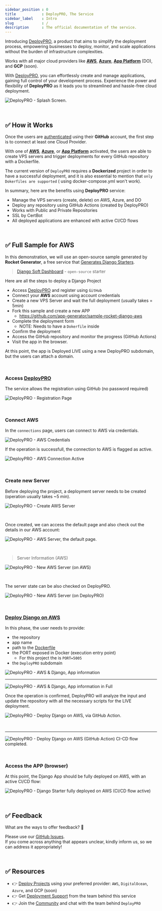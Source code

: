 ```yaml
---
sidebar_position : 0
title            : DeployPRO, The Service
sidebar_label    : Intro
slug             : /
description      : The official documentation of the service. 
---
```


<!-- GOOGLE Stuff -->
<head>
    <meta name="google-site-verification" content="VW84QZUx9lXlONq9YSMvPLpJyY0w-ZSutA89XdGT7xo" />
</head>

Introducing [DeployPRO](https://deploypro.dev/), a product that aims to simplify the deployment process, 
empowering businesses to deploy, monitor, and scale applications without the burden of infrastructure complexities. 

Works with all major cloud providers like **[AWS](aws/intro)**, **[Azure](azure/intro)**, **[App Platform](app-platform-do/intro)** (DO), and **GCP** (soon). 

With [DeployPRO](https://deploypro.dev/), you can effortlessly create and manage applications, gaining full control of your development process. 
Experience the power and flexibility of **DeployPRO** as it leads you to streamlined and hassle-free cloud deployment.

![DeployPRO - Splash Screen.](https://user-images.githubusercontent.com/51854817/263670372-9a969620-d92d-400b-81ca-bd80f3985bc5.jpg)

<br />

## ✅ How it Works 

Once the users are [authenticated](https://deploypro.dev/signin/) using their **GitHub** account, the first step is to connect at least one Cloud Provider. 

With one of **[AWS](aws/intro)**, **[Azure](azure/intro)**, or **[App Platform](app-platform-do/intro)** activated, the users are able to create VPS servers and trigger deployments for every GitHub repository with a Dockerfile. 

The current version of `DeployPRO` requires a **Dockerized** project in order to have a successful deployment, and it is also essential to mention that `only Dokerfiles are supported` ( using docker-compose.yml won't work).

In summary, here are the benefits using **DeployPRO** service:

- Manage the VPS servers (create, delete) on AWS, Azure, and DO
- Deploy any repository using GitHub Actions (created by DeployPRO)
- Works with Public and Private Repositories 
- SSL by CertBot 
- All deployed applications are enhanced with active CI/CD flows 

<br />

## ✅ Full Sample for AWS

In this demonstration, we will use an open-source sample generated by **Rocket Generator**, a free service that [Generates Django Starters](https://app-generator.dev/).

> [Django Soft Dashboard](https://github.com/app-generator/sample-rocket-django-aws) - `open-source` starter

Here are all the steps to deploy a Django Project   

- Access [DeployPRO](https://deploypro.dev/) and register using `GitHub`
- Connect your **AWS** account using account credentials 
- Create a new VPS Server and wait the full deployment (usually takes = 5min)
- Fork this sample and create a new APP
  - https://github.com/app-generator/sample-rocket-django-aws
- Complete the deployment form
  - NOTE: Needs to have a `Dokerfile` inside
- Confirm the deployment 
- Access the GitHub repository and monitor the progress (GitHub Actions)
- Visit the app in the browser. 

At this point, the app is Deployed LIVE using a new DeployPRO subdomain, but the users can attach a domain.  

<br />

### Access [DeployPRO](https://deploypro.dev/)

The service allows the registration using GitHub (no password required)

![DeployPRO - Registration Page](https://user-images.githubusercontent.com/51854817/263670395-cf095113-c0b1-44ab-91ef-1ca4fc871ead.jpg)
 
<br />

### Connect AWS 

In the `connections` page, users can connect to AWS via credentials. 

![DeployPRO - AWS Credentials](https://user-images.githubusercontent.com/51854817/263670354-2b1dd20b-4874-49f7-a97a-44f8703bb27d.jpg)

If the operation is successfull, the connection to AWS is flagged as active. 

![DeployPRO - AWS Connection Active](https://user-images.githubusercontent.com/51070104/263734577-6c32142f-0d88-4d52-8680-1bcc725c376b.png)

<br />

### Create new Server 

Before deploying the project, a deployment server needs to be created (operation usually takes ~5 min). 

![DeployPRO - Create AWS Server](https://user-images.githubusercontent.com/51854817/263670373-dd12a0da-48b9-4954-8440-3768bdd97083.jpg)

<br />

Once created, we can access the default page and also check out the details in our AWS account: 

![DeployPRO - AWS Server, the default page.](https://user-images.githubusercontent.com/51854817/263670388-5f9d2579-2112-4f12-afe8-e19017c9ee8b.jpg)

<br />

> Server Information (AWS) 

![DeployPRO - New AWS Server (on AWS)](https://user-images.githubusercontent.com/51854817/263670337-91e8bb53-59c3-4256-b25b-76b178c68f1c.jpg)

<br />

The server state can be also checked on DeployPRO. 

![DeployPRO - New AWS Server (on DeployPRO)](https://user-images.githubusercontent.com/51070104/264061233-a464745e-d89e-4cb5-b6c8-7f6e6dffc406.png)

<br />

### [Deploy Django on AWS](https://github.com/app-generator/sample-rocket-django-aws)

In this phase, the user needs to provide:

- the repository 
- app name 
- path to the [Dockerfile](https://github.com/app-generator/sample-rocket-django-aws/blob/main/Dockerfile)
- the PORT exposed in Docker (execution entry point)
  - For this project the is `PORT=5005`
- the `DeployPRO` subdomain 

![DeployPRO - AWS & Django, App information](https://user-images.githubusercontent.com/51854817/263670396-d5a7f163-e637-4289-a7a2-2359825ef941.jpg)

---

![DeployPRO - AWS & Django, App information in Full](https://user-images.githubusercontent.com/51854817/263670408-e3494989-0e24-4acb-98ea-1b99ded04900.jpg)

Once the operation is confirmed, DeployPRO will analyze the input and update the repository with all the necessary scripts for the LIVE deployment. 

![DeployPRO - Deploy Django on AWS, via GitHub Action.](https://user-images.githubusercontent.com/51070104/263740098-12517c63-b809-4615-b8b1-b2d45f6fa6d9.png)

<br />

---

![DeployPRO - Deploy Django on AWS (GitHub Action) CI-CD flow completed.](https://user-images.githubusercontent.com/51070104/263740916-c63215b1-a476-4377-81f6-78da3e17de74.png)

<br />

### Access the APP (browser)

At this point, the Django App should be fully deployed on AWS, with an active CI/CD flow: 

![DeployPRO - Django Starter fully deployed on AWS (CI/CD flow active)](https://user-images.githubusercontent.com/51854817/263670401-214ac050-69c2-472d-96f4-b914dc464e6f.jpg)

<br />

## ✅ Feedback

What are the ways to offer feedback? 📝

Please use our [GitHub Issues](https://github.com/app-generator/deploypro/issues).  
If you come across anything that appears unclear, kindly inform us, so we can address it appropriately!

<br />

## ✅ Resources

- 👉 [Deploy Projects](https://deploypro.dev/) using your preferred provider: `AWS`, `DigitalOcean`, `Azure`, and GCP (soon)
- 👉 Get [Deployment Support](https://deploypro.dev/support/) from the team behind this service
- 👉 Join the [Community](https://discord.gg/qQhjQZhnur) and chat with the team behind `DeployPRO`
